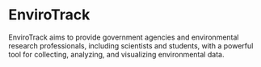 # EnviroTrack
EnviroTrack aims to provide government agencies and environmental research professionals, including scientists and students, with a powerful tool for collecting, analyzing, and visualizing environmental data.
